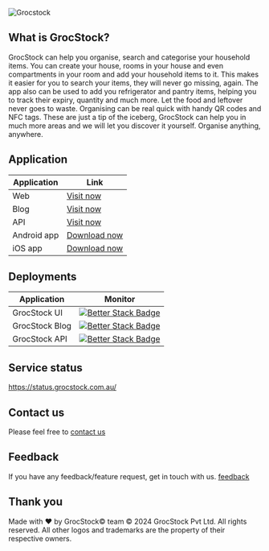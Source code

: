 ![Grocstock](https://grocstock.com.au/assets/images/logo.svg)
## What is GrocStock?
GrocStock can help you organise, search and categorise your household items. You can create your house, rooms in your house and even compartments in your room and add your household items to it. This makes it easier for you to search your items, they will never go missing, again. 
The app also can be used to add you refrigerator and pantry items, helping you to track their expiry, quantity and much more. Let the food and leftover never goes to waste. 
Organising can be real quick with handy QR codes and NFC tags.
These are just a tip of the iceberg, GrocStock can help you in much more areas and we will let you discover it yourself. 
Organise anything, anywhere.

## Application
| Application | Link |
| ----------- | ----------- |
| Web | [Visit now](https://www.grocstock.com.au) |
| Blog| [Visit now](https://blogs.grocstock.com.au) |
| API| [Visit now](https://api.grocstock.com.au/health) |
| Android app | [Download now](https://play.google.com/store/apps/details?id=com.stirrupweb.grocstock&pli=1) |
| iOS app | [Download now](https://apps.apple.com/us/app/grocstock/id6449409672) |


## Deployments

| Application | Monitor |
| ----------- | ----------- |
| GrocStock UI | [![Better Stack Badge](https://uptime.betterstack.com/status-badges/v1/monitor/wv1b.svg)](https://uptime.betterstack.com/?utm_source=status_badge) |
| GrocStock Blog | [![Better Stack Badge](https://uptime.betterstack.com/status-badges/v1/monitor/13z4r.svg)](https://uptime.betterstack.com/?utm_source=status_badge) |
| GrocStock API | [![Better Stack Badge](https://uptime.betterstack.com/status-badges/v1/monitor/15gt4.svg)](https://uptime.betterstack.com/?utm_source=status_badge) |

## Service status
https://status.grocstock.com.au/


## Contact us
Please feel free to [contact us](https://www.grocstock.com.au/contact)

## Feedback
If you have any feedback/feature request, get in touch with us. [feedback](https://www.grocstock.com.au/feedback)

## Thank you
Made with ❤️ by GrocStock© team
© 2024 GrocStock Pvt Ltd. All rights reserved. All other logos and trademarks are the property of their respective owners.
